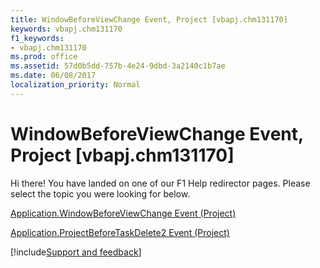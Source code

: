 ```yaml
---
title: WindowBeforeViewChange Event, Project [vbapj.chm131170]
keywords: vbapj.chm131170
f1_keywords:
- vbapj.chm131170
ms.prod: office
ms.assetid: 57d0b5dd-757b-4e24-9dbd-3a2140c1b7ae
ms.date: 06/08/2017
localization_priority: Normal
---
```



# WindowBeforeViewChange Event, Project [vbapj.chm131170]

Hi there! You have landed on one of our F1 Help redirector pages. Please select the topic you were looking for below.

[Application.WindowBeforeViewChange Event (Project)](http://msdn.microsoft.com/library/c3eb450d-2a74-6ae1-175c-1d61c90b22ca%28Office.15%29.aspx)

[Application.ProjectBeforeTaskDelete2 Event (Project)](http://msdn.microsoft.com/library/2c695579-bfe4-d109-eebc-4fb258a95c1e%28Office.15%29.aspx)

[!include[Support and feedback](~/includes/feedback-boilerplate.md)]